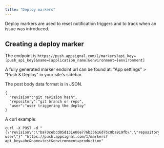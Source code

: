 ```yaml
---
title: "Deploy markers"
---
```


Deploy markers are used to reset notification triggers and to track when an issue was introduced.

## Creating a deploy marker

The endpoint is `https://push.appsignal.com/1/markers?api_key=[push_api_key]&name=[application_name]&environment=[environment]`

A fully generated marker endoint url can be found at: "App settings" > "Push & Deploy" in your site's sidebar.

The post body data format is in JSON.

```
{
  "revision":"git revision hash",
  "repository":"git branch or repo",
  "user":"user triggering the deploy"
}
```

A curl example:

```
curl -X POST -d "{\"revision\":\"ba70cebcd05d131e00e776b35616d7bc0ba919fb\",\"repository\":\"master\",\"user\":\"test user\"}" "https://push.appsignal.com/1/markers?api_key=abc&name=test&environment=production"
```
